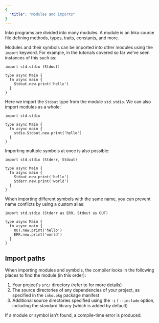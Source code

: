 ```yaml
---
{
  "title": "Modules and imports"
}
---
```


Inko programs are divided into many modules. A module is an Inko source file
defining methods, types, traits, constants, and more.

Modules and their symbols can be imported into other modules using the `import`
keyword. For example, in the tutorials covered so far we've seen instances of
this such as:

```inko
import std.stdio (Stdout)

type async Main {
  fn async main {
    Stdout.new.print('hello')
  }
}
```

Here we import the `Stdout` type from the module `std.stdio`. We can also
import modules as a whole:

```inko
import std.stdio

type async Main {
  fn async main {
    stdio.Stdout.new.print('hello')
  }
}
```

Importing multiple symbols at once is also possible:

```inko
import std.stdio (Stderr, Stdout)

type async Main {
  fn async main {
    Stdout.new.print('hello')
    Stderr.new.print('world')
  }
}
```

When importing different symbols with the same name, you can prevent name
conflicts by using a custom alias:

```inko
import std.stdio (Stderr as ERR, Stdout as OUT)

type async Main {
  fn async main {
    OUT.new.print('hello')
    ERR.new.print('world')
  }
}
```

## Import paths

When importing modules and symbols, the compiler looks in the following places
to find the module (in this order):

1. Your project's `src/` directory (refer to [](../references/structure) for
   more details)
1. The source directories of any dependencies of your project, as specified in
   the `inko.pkg` package manifest
1. Additional source directories specified using the `-i` / `--include` option,
   including the standard library (which is added by default)

If a module or symbol isn't found, a compile-time error is produced.
